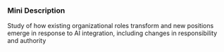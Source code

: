 ### Mini Description

Study of how existing organizational roles transform and new positions emerge in response to AI integration, including changes in responsibility and authority
